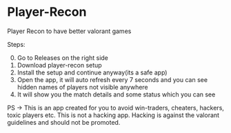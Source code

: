 # Player-Recon
Player Recon to have better valorant games 

Steps: 

0. Go to Releases on the right side
1. Download player-recon setup
2. Install the setup and continue anyway(its a safe app)
3. Open the app, it will auto refresh every 7 seconds and you can see hidden names of players not visible anywhere
4. It will show you the match details and some status which you can see


PS -> This is an app created for you to avoid win-traders, cheaters, hackers, toxic players etc. This is not a hacking app. Hacking is against the valorant guidelines and should not be promoted. 
